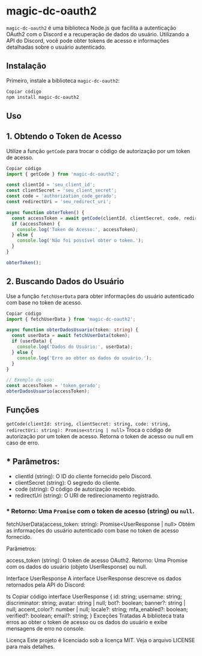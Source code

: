 # magic-dc-oauth2
`magic-dc-oauth2` é uma biblioteca Node.js que facilita a autenticação OAuth2 com o Discord e a recuperação de dados do usuário. Utilizando a API do Discord, você pode obter tokens de acesso e informações detalhadas sobre o usuário autenticado.

## Instalação
Primeiro, instale a biblioteca `magic-dc-oauth2`:

```bash
Copiar código
npm install magic-dc-oauth2
```
## Uso
## 1. Obtendo o Token de Acesso
Utilize a função `getCode` para trocar o código de autorização por um token de acesso.

```ts
Copiar código
import { getCode } from 'magic-dc-oauth2';

const clientId = 'seu_client_id';
const clientSecret = 'seu_client_secret';
const code = 'authorization_code_gerado';
const redirectUri = 'seu_redirect_uri';

async function obterToken() {
  const accessToken = await getCode(clientId, clientSecret, code, redirectUri);
  if (accessToken) {
    console.log('Token de Acesso:', accessToken);
  } else {
    console.log('Não foi possível obter o token.');
  }
}

obterToken();
```
## 2. Buscando Dados do Usuário
Use a função `fetchUserData` para obter informações do usuário autenticado com base no token de acesso.

```ts
Copiar código
import { fetchUserData } from 'magic-dc-oauth2';

async function obterDadosUsuario(token: string) {
  const userData = await fetchUserData(token);
  if (userData) {
    console.log('Dados do Usuário:', userData);
  } else {
    console.log('Erro ao obter os dados do usuário.');
  }
}

// Exemplo de uso:
const accessToken = 'token_gerado';
obterDadosUsuario(accessToken);
```
## Funções
`getCode(clientId: string, clientSecret: string, code: string, redirectUri: string): Promise<string | null>`
Troca o código de autorização por um token de acesso. Retorna o token de acesso ou null em caso de erro.

## * Parâmetros:
* clientId (string): O ID do cliente fornecido pelo Discord.
* clientSecret (string): O segredo do cliente.
* code (string): O código de autorização recebido.
* redirectUri (string): O URI de redirecionamento registrado.
### * Retorno: Uma `Promise` com o token de acesso (string) ou `null`.

fetchUserData(access_token: string): Promise<UserResponse | null>
Obtém as informações do usuário autenticado com base no token de acesso fornecido.

Parâmetros:

access_token (string): O token de acesso OAuth2.
Retorno: Uma Promise com os dados do usuário (objeto UserResponse) ou null.

Interface UserResponse
A interface UserResponse descreve os dados retornados pela API do Discord:

ts
Copiar código
interface UserResponse {
  id: string;
  username: string;
  discriminator: string;
  avatar: string | null;
  bot?: boolean;
  banner?: string | null;
  accent_color?: number | null;
  locale?: string;
  mfa_enabled?: boolean;
  verified?: boolean;
  email?: string;
}
Exceções Tratadas
A biblioteca trata erros ao obter o token de acesso ou os dados do usuário e exibe mensagens de erro no console.

Licença
Este projeto é licenciado sob a licença MIT. Veja o arquivo LICENSE para mais detalhes.
